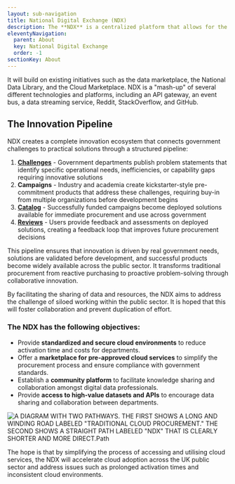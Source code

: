 ```yaml
---
layout: sub-navigation
title: National Digital Exchange (NDX)
description: The **NDX** is a centralized platform that allows for the streamlined access and utilization of data and digital services across the public sector.
eleventyNavigation:
  parent: About
  key: National Digital Exchange
  order: -1
sectionKey: About
---
```


It will build on existing initiatives such as the data marketplace, the National Data Library, and the Cloud Marketplace. NDX is a "mash-up" of several different technologies and platforms, including an API gateway, an event bus, a data streaming service, Reddit, StackOverflow, and GitHub.

## The Innovation Pipeline

NDX creates a complete innovation ecosystem that connects government challenges to practical solutions through a structured pipeline:

1. **[Challenges](/challenges/)** - Government departments publish problem statements that identify specific operational needs, inefficiencies, or capability gaps requiring innovative solutions
2. **Campaigns** - Industry and academia create kickstarter-style pre-commitment products that address these challenges, requiring buy-in from multiple organizations before development begins
3. **[Catalog](/catalogue/)** - Successfully funded campaigns become deployed solutions available for immediate procurement and use across government
4. **[Reviews](/reviews/)** - Users provide feedback and assessments on deployed solutions, creating a feedback loop that improves future procurement decisions

This pipeline ensures that innovation is driven by real government needs, solutions are validated before development, and successful products become widely available across the public sector. It transforms traditional procurement from reactive purchasing to proactive problem-solving through collaborative innovation.

By facilitating the sharing of data and resources, the NDX aims to address the challenge of siloed working within the public sector. It is hoped that this will foster collaboration and prevent duplication of effort.

### The NDX has the following objectives:

- Provide **standardized and secure cloud environments** to reduce activation time and costs for departments.
- Offer a **marketplace for pre-approved cloud services** to simplify the procurement process and ensure compliance with government standards.
- Establish a **community platform** to facilitate knowledge sharing and collaboration amongst digital data professionals.
- Provide **access to high-value datasets and APIs** to encourage data sharing and collaboration between departments.

![A DIAGRAM WITH TWO PATHWAYS. THE FIRST SHOWS A LONG AND WINDING ROAD LABELED "TRADITIONAL CLOUD PROCUREMENT." THE SECOND SHOWS A STRAIGHT PATH LABELED "NDX" THAT IS CLEARLY SHORTER AND MORE DIRECT.Path](/assets/ndx%20path.svg)

The hope is that by simplifying the process of accessing and utilising cloud services, the NDX will accelerate cloud adoption across the UK public sector and address issues such as prolonged activation times and inconsistent cloud environments.
